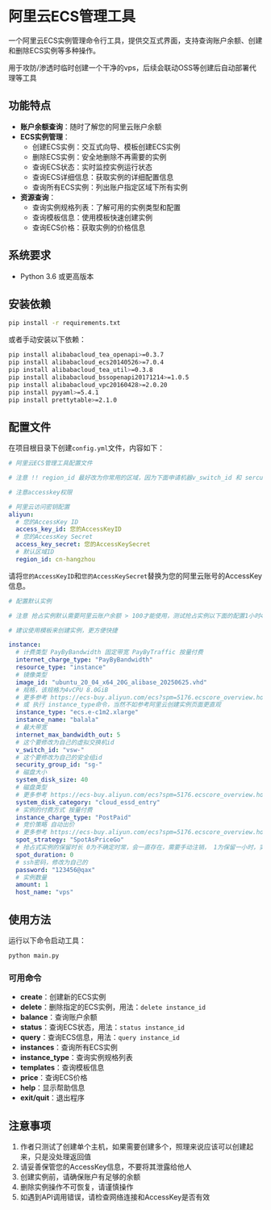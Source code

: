 # 阿里云ECS管理工具

一个阿里云ECS实例管理命令行工具，提供交互式界面，支持查询账户余额、创建和删除ECS实例等多种操作。

用于攻防/渗透时临时创建一个干净的vps，后续会联动OSS等创建后自动部署代理等工具

## 功能特点

- **账户余额查询**：随时了解您的阿里云账户余额
- **ECS实例管理**：
  - 创建ECS实例：交互式向导、模板创建ECS实例
  - 删除ECS实例：安全地删除不再需要的实例
  - 查询ECS状态：实时监控实例运行状态
  - 查询ECS详细信息：获取实例的详细配置信息
  - 查询所有ECS实例：列出账户指定区域下所有实例
- **资源查询**：
  - 查询实例规格列表：了解可用的实例类型和配置
  - 查询模板信息：使用模板快速创建实例
  - 查询ECS价格：获取实例的价格信息

## 系统要求

- Python 3.6 或更高版本

## 安装依赖

```bash
pip install -r requirements.txt
```

或者手动安装以下依赖：

```bash
pip install alibabacloud_tea_openapi>=0.3.7
pip install alibabacloud_ecs20140526>=7.0.4
pip install alibabacloud_tea_util>=0.3.8
pip install alibabacloud_bssopenapi20171214>=1.0.5
pip install alibabacloud_vpc20160428>=2.0.20
pip install pyyaml>=5.4.1
pip install prettytable>=2.1.0
```

## 配置文件

在项目根目录下创建`config.yml`文件，内容如下：

```yaml
# 阿里云ECS管理工具配置文件

# 注意 !! region_id 最好改为你常用的区域，因为下面申请机器v_switch_id 和 sercurity_group_id 没有写创建逻辑（有空再写），只能从设置的region中查询已存在的，如果一定要用指定区域，建议手动创建虚拟交换机和安全组

# 注意accesskey权限

# 阿里云访问密钥配置
aliyun:
  # 您的AccessKey ID
  access_key_id: 您的AccessKeyID
  # 您的AccessKey Secret
  access_key_secret: 您的AccessKeySecret
  # 默认区域ID
  region_id: cn-hangzhou
```

请将`您的AccessKeyID`和`您的AccessKeySecret`替换为您的阿里云账号的AccessKey信息。

```yaml
# 配置默认实例

# 注意 抢占实例默认需要阿里云账户余额 > 100才能使用，测试抢占实例以下面的配置1小时4毛钱,同配置同带宽比按量付费便宜一半

# 建议使用模板来创建实例，更方便快捷

instance:
  # 计费类型 PayByBandwidth 固定带宽 PayByTraffic 按量付费
  internet_charge_type: "PayByBandwidth"
  resource_type: "instance"
  # 镜像类型
  image_id: "ubuntu_20_04_x64_20G_alibase_20250625.vhd"
  # 规格，该规格为4vCPU 8.0GiB
  # 更多参考 https://ecs-buy.aliyun.com/ecs?spm=5176.ecscore_overview.home-res.buy.450e4df5lRugrm#/custom/prepay/cn-hangzhou?orderSource=buyWizard-console-overview
  # 或 执行 instance_type命令，当然不如参考阿里云创建实例页面更直观
  instance_type: "ecs.e-c1m2.xlarge"
  instance_name: "balala"
  # 最大带宽
  internet_max_bandwidth_out: 5
  # 这个要修改为自己的虚拟交换机id
  v_switch_id: "vsw-"
  # 这个要修改为自己的安全组id
  security_group_id: "sg-"
  # 磁盘大小
  system_disk_size: 40
  # 磁盘类型
  # 更多参考 https://ecs-buy.aliyun.com/ecs?spm=5176.ecscore_overview.home-res.buy.450e4df5lRugrm#/custom/prepay/cn-hangzhou?orderSource=buyWizard-console-overview
  system_disk_category: "cloud_essd_entry"
  # 实例的付费方式 按量付费
  instance_charge_type: "PostPaid"
  # 竞价策略 自动出价
  # 更多参考 https://ecs-buy.aliyun.com/ecs?spm=5176.ecscore_overview.home-res.buy.450e4df5lRugrm#/custom/prepay/cn-hangzhou?orderSource=buyWizard-console-overview
  spot_strategy: "SpotAsPriceGo"
  # 抢占式实例的保留时长 0为不确定时常，会一直存在，需要手动注销， 1为保留一小时，实例在所设定时间内不会释放，超过所设定时间后每5分钟监测库存、出价的变化，进而判断是否能够继续使用资源
  spot_duration: 0
  # ssh密码，修改为自己的
  password: "123456@qax"
  # 实例数量
  amount: 1
  host_name: "vps"
```

## 使用方法

运行以下命令启动工具：

```bash
python main.py
```

### 可用命令

- **create**：创建新的ECS实例
- **delete**：删除指定的ECS实例，用法：`delete instance_id`
- **balance**：查询账户余额
- **status**：查询ECS状态，用法：`status instance_id`
- **query**：查询ECS信息，用法：`query instance_id`
- **instances**：查询所有ECS实例
- **instance_type**：查询实例规格列表
- **templates**：查询模板信息
- **price**：查询ECS价格
- **help**：显示帮助信息
- **exit/quit**：退出程序

## 注意事项

1. 作者只测试了创建单个主机，如果需要创建多个，照理来说应该可以创建起来，只是没处理返回值
2. 请妥善保管您的AccessKey信息，不要将其泄露给他人
3. 创建实例前，请确保账户有足够的余额
4. 删除实例操作不可恢复，请谨慎操作
5. 如遇到API调用错误，请检查网络连接和AccessKey是否有效
